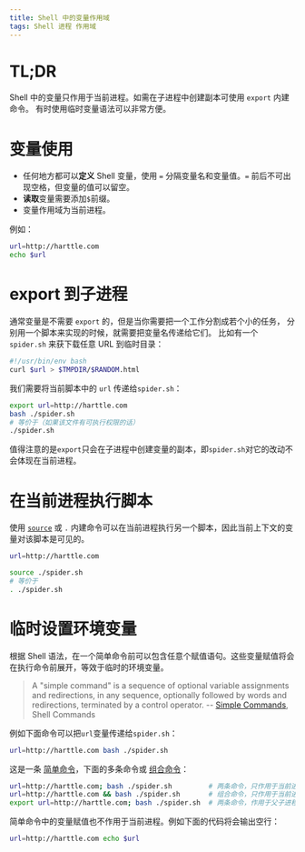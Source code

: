 ```yaml
---
title: Shell 中的变量作用域
tags: Shell 进程 作用域
---
```


# TL;DR

Shell 中的变量只作用于当前进程。如需在子进程中创建副本可使用 `export` 内建命令。
有时使用临时变量语法可以非常方便。

<!--more-->

# 变量使用

* 任何地方都可以**定义** Shell 变量，使用 `=` 分隔变量名和变量值。`=` 前后不可出现空格，但变量的值可以留空。
* **读取**变量需要添加`$`前缀。
* 变量作用域为当前进程。

例如：

```bash
url=http://harttle.com
echo $url
```

# export 到子进程

通常变量是不需要 `export` 的，但是当你需要把一个工作分割成若个小的任务，
分别用一个脚本来实现的时候，就需要把变量名传递给它们。
比如有一个 `spider.sh` 来获下载任意 URL 到临时目录：

```bash
#!/usr/bin/env bash
curl $url > $TMPDIR/$RANDOM.html
```

我们需要将当前脚本中的 `url` 传递给`spider.sh`：

```bash
export url=http://harttle.com
bash ./spider.sh
# 等价于（如果该文件有可执行权限的话）
./spider.sh
```

值得注意的是`export`只会在子进程中创建变量的副本，即`spider.sh`对它的改动不会体现在当前进程。

# 在当前进程执行脚本

使用 [`source`][source] 或 `.` 内建命令可以在当前进程执行另一个脚本，因此当前上下文的变量对该脚本是可见的。

```bash
url=http://harttle.com

source ./spider.sh
# 等价于
. ./spider.sh
```

# 临时设置环境变量

根据 Shell 语法，在一个简单命令前可以包含任意个赋值语句。这些变量赋值将会在执行命令前展开，等效于临时的环境变量。

> A "simple command" is a sequence of optional variable assignments and redirections, in any sequence, optionally followed by words and redirections, terminated by a control operator. -- [Simple Commands][sc], Shell Commands

例如下面命令可以把`url`变量传递给`spider.sh`：

```bash
url=http://harttle.com bash ./spider.sh
```

这是一条 [简单命令][sc]，下面的多条命令或 [组合命令][cc]：

```bash
url=http://harttle.com; bash ./spider.sh         # 两条命令，只作用于当前进程
url=http://harttle.com && bash ./spider.sh       # 组合命令，只作用于当前进程
export url=http://harttle.com; bash ./spider.sh  # 两条命令，作用于父子进程
```

简单命令中的变量赋值也不作用于当前进程。例如下面的代码将会输出空行：

```bash
url=http://harttle.com echo $url
```

[sc]: http://pubs.opengroup.org/onlinepubs/009695399/utilities/xcu_chap02.html#tag_02_09_01
[cc]: http://pubs.opengroup.org/onlinepubs/009695399/utilities/xcu_chap02.html#tag_02_09_04
[source]: /2015/05/17/linux-cmd.html
